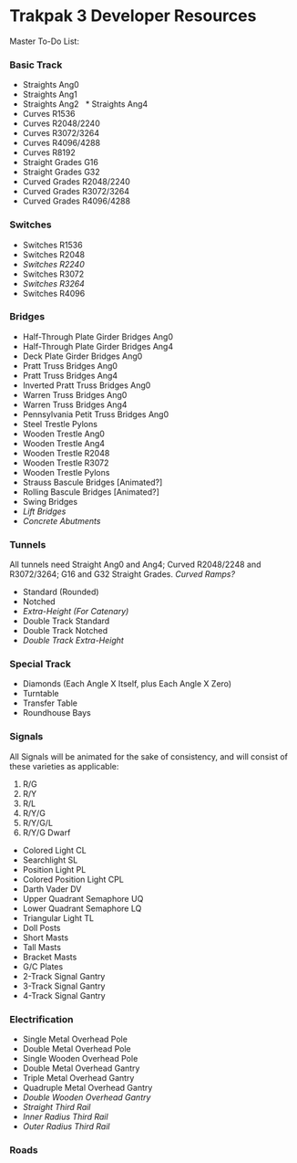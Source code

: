 # Trakpak 3 Developer Resources

Master To-Do List:

### Basic Track
   * Straights Ang0
   * Straights Ang1
   * Straights Ang2
   * Straights Ang4
   * Curves R1536
   * Curves R2048/2240
   * Curves R3072/3264
   * Curves R4096/4288
   * Curves R8192
   * Straight Grades G16
   * Straight Grades G32
   * Curved Grades R2048/2240
   * Curved Grades R3072/3264
   * Curved Grades R4096/4288
### Switches
   * Switches R1536
   * Switches R2048
   * _Switches R2240_
   * Switches R3072
   * _Switches R3264_
   * Switches R4096
### Bridges
   * Half-Through Plate Girder Bridges Ang0
   * Half-Through Plate Girder Bridges Ang4
   * Deck Plate Girder Bridges Ang0
   * Pratt Truss Bridges Ang0
   * Pratt Truss Bridges Ang4
   * Inverted Pratt Truss Bridges Ang0
   * Warren Truss Bridges Ang0
   * Warren Truss Bridges Ang4
   * Pennsylvania Petit Truss Bridges Ang0
   * Steel Trestle Pylons
   * Wooden Trestle Ang0
   * Wooden Trestle Ang4
   * Wooden Trestle R2048
   * Wooden Trestle R3072
   * Wooden Trestle Pylons
   * Strauss Bascule Bridges [Animated?]
   * Rolling Bascule Bridges [Animated?]
   * Swing Bridges
   * _Lift Bridges_
   * _Concrete Abutments_
### Tunnels
   All tunnels need Straight Ang0 and Ang4; Curved R2048/2248 and R3072/3264; G16 and G32 Straight Grades.
   _Curved Ramps?_
   * Standard (Rounded)
   * Notched
   * _Extra-Height (For Catenary)_
   * Double Track Standard
   * Double Track Notched
   * _Double Track Extra-Height_
### Special Track
   * Diamonds (Each Angle X Itself, plus Each Angle X Zero)
   * Turntable
   * Transfer Table
   * Roundhouse Bays
### Signals
   All Signals will be animated for the sake of consistency, and will consist of these varieties as applicable:
   1. R/G 
   2. R/Y
   3. R/L
   4. R/Y/G
   5. R/Y/G/L
   6. R/Y/G Dwarf
    
   * Colored Light CL
   * Searchlight SL
   * Position Light PL
   * Colored Position Light CPL
   * Darth Vader DV
   * Upper Quadrant Semaphore UQ
   * Lower Quadrant Semaphore LQ
   * Triangular Light TL
   * Doll Posts
   * Short Masts
   * Tall Masts
   * Bracket Masts
   * G/C Plates
   * 2-Track Signal Gantry
   * 3-Track Signal Gantry
   * 4-Track Signal Gantry
### Electrification
   * Single Metal Overhead Pole
   * Double Metal Overhead Pole
   * Single Wooden Overhead Pole
   * Double Metal Overhead Gantry
   * Triple Metal Overhead Gantry
   * Quadruple Metal Overhead Gantry
   * _Double Wooden Overhead Gantry_
   * _Straight Third Rail_
   * _Inner Radius Third Rail_
   * _Outer Radius Third Rail_
### Roads
